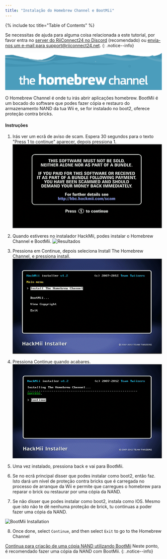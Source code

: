 ```yaml
---
title: "Instalação do Homebrew Channel e BootMii"
---
```


{% include toc title="Table of Contents" %}

Se necessitas de ajuda para alguma coisa relacionada a este tutorial, por favor entra no [server do RiiConnect24 no Discord](https://discord.gg/b4Y7jfD) (recomendado) ou [envia-nos um e-mail para support@riiconnect24.net](mailto:support@riiconnect24.net).
{: .notice--info}

![HBC Logo](/images/hbc.png)

O Homebrew Channel é onde tu irás abrir aplicações homebrew. BootMii é um bocado do software que podes fazer cópia e restauro do armazenamento NAND da tua Wii e, se for instalado no boot2, oferece proteção contra bricks.

#### Instruções

1. Irás ver um ecrã de aviso de scam. Espera 30 segundos para o texto "Press 1 to continue" aparecer, depois pressiona 1. ![Scam Screen](/images/Wii/ScamScreen.png)

2. Quando estiveres no instalador HackMii, podes instalar o Homebrew Channel e BootMii. ![Resultados](/images/Wii/Results.png)

3. Pressiona em Continue, depois seleciona Install The Homebrew Channel, e pressiona install. ![Install the Homebrew Channel](/images/Wii/InstallHomebrewChannel.png)

4. Pressiona Continue quando acabares. ![Success Installing the Homebrew Channel](/images/Wii/SuccessHBC.png)

5. Uma vez instalado, pressiona back e vai para BootMii.
6. Se no ecrã principal disser que podes instalar como boot2, então faz. Isto dará um nível de proteção contra bricks que é carregada no processo de arranque da Wii e permite que carregues o homebrew para reparar o brick ou restaurar por uma cópia da NAND.
7. Se não disser que podes instalar como boot2, instala como IOS. Mesmo que isto não te dê nenhuma proteção de brick, tu continuas a poder fazer uma cópia da NAND.

![BootMii Installation](/images/Wii/InstallBootMii.jpg)

8. Once done, select `Continue`, and then select `Exit` to go to the Homebrew Channel

[Continua para criação de uma cópia NAND utilizando BootMii](bootmii) Neste ponto, é recomendado fazer uma cópia da NAND com BootMii.
{: .notice--info}
